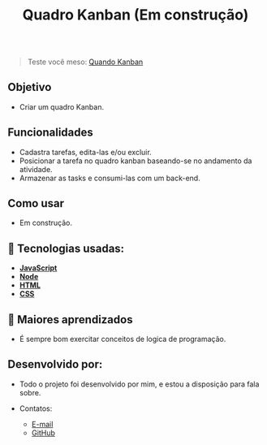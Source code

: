 <h1 align=center> Quadro Kanban (Em construção) </h1>

<br>


<br>

> Teste você meso: <a href="" target="_blank">Quando Kanban</a>

## Objetivo

- Criar um quadro Kanban.

## Funcionalidades

- Cadastra tarefas, edita-las e/ou excluir.
- Posicionar a tarefa no quadro kanban baseando-se no andamento da atividade.
- Armazenar as tasks e consumi-las com um back-end.

## Como usar 

- Em construção.

## 🚀 Tecnologias usadas:

* **[ JavaScript ](https://developer.mozilla.org/en-US/docs/Web/JavaScript)**
* **[ Node ]()**
* **[ HTML ](https://developer.mozilla.org/pt-BR/docs/Web/HTML)**
* **[ CSS ](https://developer.mozilla.org/pt-BR/docs/Web/CSS)**


## 📝 Maiores aprendizados

- É sempre bom exercitar conceitos de logica de programação.

## Desenvolvido por:

- Todo o projeto foi desenvolvido por mim, e estou a disposição para fala sobre.

-  Contatos:
    - <a href="mailto:ronaldofidelis.ti@gmail.com" target="_blank">E-mail</a>
    - <a href="https://github.com/RonaldoFidelis" target="_blank">GitHub</a>

